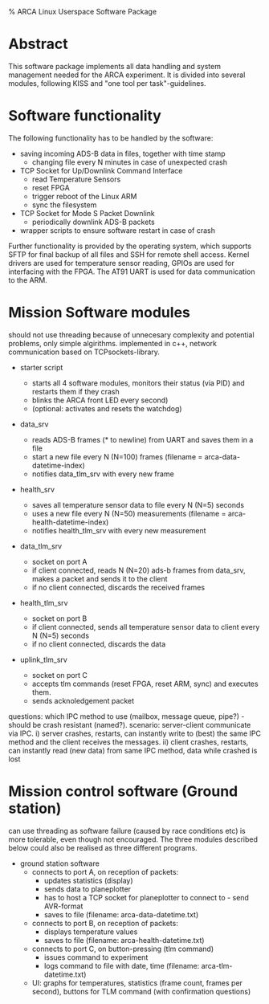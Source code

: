 % ARCA Linux Userspace Software Package

# Abstract
This software package implements all data handling and system management needed for the ARCA experiment. It is divided into several modules, following KISS and "one tool per task"-guidelines.

# Software functionality
The following functionality has to be handled by the software:

* saving incoming ADS-B data in files, together with time stamp
    * changing file every N minutes in case of unexpected crash
* TCP Socket for Up/Downlink Command Interface
    * read Temperature Sensors
    * reset FPGA
    * trigger reboot of the Linux ARM
    * sync the filesystem
* TCP Socket for Mode S Packet Downlink
    * periodically downlink ADS-B packets
* wrapper scripts to ensure software restart in case of crash

Further functionality is provided by the operating system, which supports SFTP for final backup of all files and SSH for remote shell access. Kernel drivers are used for temperature sensor reading, GPIOs are used for interfacing with the FPGA. The AT91 UART is used for data communication to the ARM.

# Mission Software modules
should not use threading because of unnecesary complexity and potential problems, only simple algirithms. implemented in c++, network communication based on TCPsockets-library.

* starter script
    * starts all 4 software modules, monitors their status (via PID) and restarts them if they crash
    * blinks the ARCA front LED every second)
    * (optional: activates and resets the watchdog)

* data\_srv
    * reads ADS-B frames (\* to newline) from UART and saves them in a file
    * start a new file every N (N=100) frames (filename = arca-data-datetime-index)
    * notifies data\_tlm\_srv with every new frame

* health\_srv
    * saves all temperature sensor data to file every N (N=5) seconds
    * uses a new file every N (N=50) measurements (filename = arca-health-datetime-index)
    * notifies health\_tlm\_srv with every new measurement

* data\_tlm\_srv
    * socket on port A
    * if client connected, reads N (N=20) ads-b frames from data\_srv, makes a packet and sends it to the client
    * if no client connected, discards the received frames

* health\_tlm\_srv
    * socket on port B
    * if client connected, sends all temperature sensor data to client every N (N=5) seconds
    * if no client connected, discards the data

* uplink\_tlm\_srv
    * socket on port C
    * accepts tlm commands (reset FPGA, reset ARM, sync) and executes them.
    * sends acknoledgement packet

questions: which IPC method to use (mailbox, message queue, pipe?) - should be crash resistant (named?). scenario: server-client communicate via IPC. i) server crashes, restarts, can instantly write to (best) the same IPC method and the client receives the messages. ii) client crashes, restarts, can instantly read (new data) from same IPC method, data while crashed is lost

# Mission control software (Ground station)
can use threading as software failure (caused by race conditions etc) is more tolerable, even though not encouraged. The three modules described below could also be realised as three different programs.

* ground station software
    * connects to port A, on reception of packets:
        * updates statistics (display)
        * sends data to planeplotter
	    * has to host a TCP socket for planeplotter to connect to - send AVR-format
        * saves to file (filename: arca-data-datetime.txt)
    * connects to port B, on reception of packets:
        * displays temperature values
        * saves to file (filename: arca-health-datetime.txt)
    * connects to port C, on button-pressing (tlm command)
        * issues command to experiment
        * logs command to file with date, time (filename: arca-tlm-datetime.txt)
    * UI: graphs for temperatures, statistics (frame count, frames per second), buttons for TLM command (with confirmation questions)
